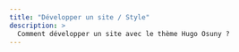 ```yaml
---
title: "Développer un site / Style"
description: >
  Comment développer un site avec le thème Hugo Osuny ?
---
```

